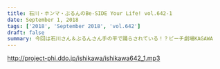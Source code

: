 ```yaml
---
title: 石川・ホンマ・ぶるんのBe-SIDE Your Life! vol.642-1
date: September 1, 2018
tags: ['2018', 'September 2018', 'vol.642']
draft: false
summary: 今回は石川さん＆ぶるんさん手の平で踊らされている！？ビーチ劇場KAGAWA
---
```


http://project-phi.ddo.jp/ishikawa/ishikawa642_1.mp3